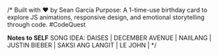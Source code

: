 /*
  Built with ❤️ by Sean Garcia
  Purpose: A 1-time-use birthday card to explore JS animations, responsive design,
  and emotional storytelling through code. #CodeQuest

  **Notes to SELF**
    SONG IDEA:       DAISES |  DECEMBER AVENUE | NAIILANG |
                  JUSTIN BIEBER | SAKSI ANG LANGIT | LE JOHN  |
*/

